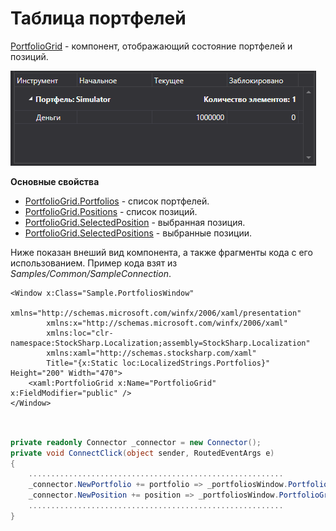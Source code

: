 # Таблица портфелей

[PortfolioGrid](xref:StockSharp.Xaml.PortfolioGrid) \- компонент, отображающий состояние портфелей и позиций. 

![GUI PortfolioGrid](../../../../images/gui_portfoliogrid.png)

**Основные свойства**

- [PortfolioGrid.Portfolios](xref:StockSharp.Xaml.PortfolioGrid.Portfolios) \- список портфелей.
- [PortfolioGrid.Positions](xref:StockSharp.Xaml.PortfolioGrid.Positions) \- список позиций.
- [PortfolioGrid.SelectedPosition](xref:StockSharp.Xaml.PortfolioGrid.SelectedPosition) \- выбранная позиция.
- [PortfolioGrid.SelectedPositions](xref:StockSharp.Xaml.PortfolioGrid.SelectedPositions) \- выбранные позиции.

Ниже показан внеший вид компонента, а также фрагменты кода с его использованием. Пример кода взят из *Samples\/Common\/SampleConnection*. 

```xaml
<Window x:Class="Sample.PortfoliosWindow"
        xmlns="http://schemas.microsoft.com/winfx/2006/xaml/presentation"
        xmlns:x="http://schemas.microsoft.com/winfx/2006/xaml"
        xmlns:loc="clr-namespace:StockSharp.Localization;assembly=StockSharp.Localization"
        xmlns:xaml="http://schemas.stocksharp.com/xaml"
        Title="{x:Static loc:LocalizedStrings.Portfolios}" Height="200" Width="470">
	<xaml:PortfolioGrid x:Name="PortfolioGrid" x:FieldModifier="public" />
</Window>
	  				
```
```cs
				  
private readonly Connector _connector = new Connector();
private void ConnectClick(object sender, RoutedEventArgs e)
{
	.........................................................				
	_connector.NewPortfolio += portfolio => _portfoliosWindow.PortfolioGrid.Portfolios.Add(portfolio);
	_connector.NewPosition += position => _portfoliosWindow.PortfolioGrid.Positions.Add(position);
	.........................................................
}
	  				
```
